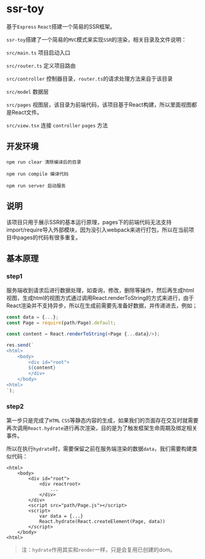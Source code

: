 # ssr-toy
基于`Express` `React`搭建一个简易的SSR框架。

`ssr-toy`搭建了一个简易的`MVC`模式来实现`SSR`的渲染，相关目录及文件说明：

`src/main.ts` 项目启动入口

`src/router.ts` 定义项目路由

`src/controller` 控制器目录，`router.ts`的请求处理方法来自于该目录

`src/model` 数据层

`src/pages` 视图层，该目录为前端代码，该项目基于React构建，所以里面视图都是React文件。

`src/view.tsx` 连接 `controller` `pages` 方法

## 开发环境

```
npm run clear 清除编译后的目录

npm run compile 编译代码

npm run server 启动服务

```

## 说明

该项目只用于展示SSR的基本运行原理，pages下的前端代码无法支持import/require导入外部模块，因为没引入webpack来进行打包，所以在当前项目中pages的代码有很多重复。


## 基本原理

### step1

服务端收到请求后进行数据处理，如查询，修改，删除等操作，然后再生成html视图，生成html的视图方式通过调用React.renderToString的方式来进行，由于React渲染并不支持异步，所以在生成前需要先准备好数据，并传递进去，例如；
```js
const data = {...};
const Page = require(path/Page).default;

const content = React.renderToString(<Page {...data}/>);

res.send(`
<html>
    <body>
        <div id="root">
        ${content}
        </div>
    </body>
<html>
`);

```

### step2

第一步只是完成了`HTML` `CSS`等静态内容的生成，如果我们的页面存在交互时就需要再次调用`React.hydrate`进行再次渲染，目的是为了触发框架生命周期及绑定相关事件。

所以在执行`hydrate`时，需要保留之前在服务端渲染的数据`data`，我们需要构建类似代码：
```
<html>
    <body>
        <div id="root">
            <div reactroot>
                ...
            </div>
        </div>
        <script src="path/Page.js"></script>
        <script>
            var data = {...}
            React.hydrate(React.createElement(Page, data))
        </script>
    </body>
<html>
```

> 注：`hydrate`作用其实和`render`一样，只是会复用已创建的dom。